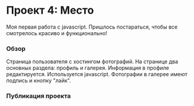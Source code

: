 # Проект 4: Место

Моя первая работа с javascript. Пришлось постараться, чтобы все смотрелось красиво и функционально!

### Обзор

Страница пользователя с хостингом фотографий. На странице два основных раздела: профиль и галерея. Информация в профиле редактируется. Используется javascript. Фотографии в галерее имеют подпись и кнопку "лайк". 

### Публикация проекта



